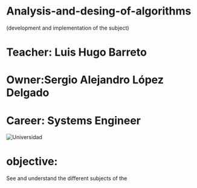 # Analysis-and-desing-of-algorithms

(development and implementation of the subject)

# Teacher: Luis Hugo Barreto
# Owner:Sergio Alejandro López Delgado
# Career: Systems Engineer



![Universidad](https://www.elespectador.com/sites/default/files/universidad_de_san_buenaventura.jpg)

# objective:
See and understand the different subjects of the 

